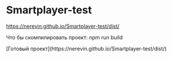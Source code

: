 # Smartplayer-test

https://nerevin.github.io/Smartplayer-test/dist/

<p>Что бы скомпилировать проект: npm run build</p>
<p>[Готовый проект](https://nerevin.github.io/Smartplayer-test/dist/)</p>
